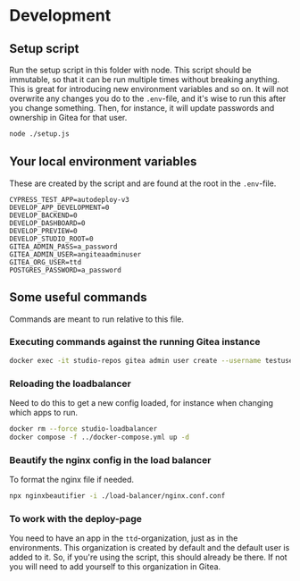 # Development

## Setup script

Run the setup script in this folder with node. This script should be immutable, so that it can be run multiple times
without breaking anything. This is great for introducing new environment variables and so on. It will not overwrite
any changes you do to the `.env`-file, and it's wise to run this after you change something.
Then, for instance, it will update passwords and ownership in Gitea for that user.

```bash
node ./setup.js
```

## Your local environment variables

These are created by the script and are found at the root in the `.env`-file.

```dotenv
CYPRESS_TEST_APP=autodeploy-v3
DEVELOP_APP_DEVELOPMENT=0
DEVELOP_BACKEND=0
DEVELOP_DASHBOARD=0
DEVELOP_PREVIEW=0
DEVELOP_STUDIO_ROOT=0
GITEA_ADMIN_PASS=a_password
GITEA_ADMIN_USER=angiteaadminuser
GITEA_ORG_USER=ttd
POSTGRES_PASSWORD=a_password
```

## Some useful commands

Commands are meant to run relative to this file.

### Executing commands against the running Gitea instance

```bash
docker exec -it studio-repos gitea admin user create --username testuser --password yoursecurepasshere --email testuser@digdir.no --admin
```

### Reloading the loadbalancer

Need to do this to get a new config loaded, for instance when changing which apps to run.

```bash
docker rm --force studio-loadbalancer
docker compose -f ../docker-compose.yml up -d
```

### Beautify the nginx config in the load balancer

To format the nginx file if needed.

```bash
npx nginxbeautifier -i ./load-balancer/nginx.conf.conf
```

### To work with the deploy-page

You need to have an app in the `ttd`-organization, just as in the environments. This
organization is created by default and the default user is added to it. So, if you're
using the script, this should already be there.
If not you will need to add yourself to this organization in Gitea.
